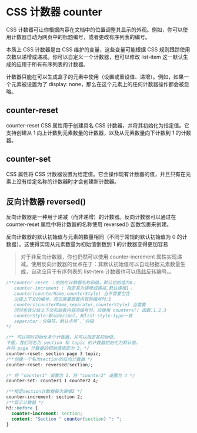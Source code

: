 # CSS 计数器 counter

CSS 计数器可让你根据内容在文档中的位置调整其显示的外观。例如，你可以使用计数器自动为网页中的标题编号，或者更改有序列表的编号。

本质上 CSS 计数器是由 CSS 维护的变量，这些变量可能根据 CSS 规则跟踪使用次数以递增或递减。你可以自定义一个计数器，也可以修改 list-item 这一默认生成的应用于所有有序列表的计数器。

计数器只能在可以生成盒子的元素中使用（设置或重设值、递增）。例如，如果一个元素被设置为了 display: none，那么在这个元素上的任何计数器操作都会被忽略。
## counter-reset
counter-reset CSS 属性用于创建具名 CSS 计数器，并将其初始化为指定值。它支持创建从 1 向上计数到元素数量的计数器，以及从元素数量向下计数到 1 的计数器。
## counter-set 
CSS 属性将 CSS 计数器设置为给定值。它会操作现有计数器的值，并且只有在元素上没有给定名称的计数器时才会创建新计数器。
## 反向计数器 reversed()
反向计数器是一种用于递减（而非递增）的计数器。反向计数器可以通过在 counter-reset 属性中将计数器的名称使用 reversed() 函数包裹来创建。

反向计数器的默认初始值与元素的数量相同（不同于常规的默认初始值为 0 的计数器）。这使得实现从元素数量为初始值倒数到 1 的计数器变得更加容易

>对于非反向计数器，你也仍然可以使用 counter-increment 属性实现递减。使用反向计数器的优点在于：其默认初始值可以自动根据元素数量生成，自动应用于有序列表的 list-item 计数器也可以借此反转编号。。
```css
/**counter-reset ：初始化计数器名称和值，默认初始值为0；
   counter-increment : 指定其为递增或递减,默认递增1；
   counter(counterName,counterStyle) 当不需要包含
   父级上下文的编号，而仅需要嵌套内容的编号时:1
   counters(counterName,separator,counterStyle) 当需要
   同时包含父级上下文和嵌套内容的编号时，应使用 counters() 函数:1.2,3
   counterStyle:默认decimal，和list-style-type一致
   separator：分隔符，默认点号`.`分隔
*/

/** 可以同时初始化多个计数器，并可以指定其初始值。
下面，我们将名为 section 和 topic 的计数器初始化为默认值，
并将 page 计数器的初始值指定为 3。*/
counter-reset: section page 3 topic;
/**创建一个名为section的反向计数器 */
counter-reset: reversed(section);

/* 将 "counter1" 设置为 1，将 "counter2" 设置为 4 */
counter-set: counter1 1 counter2 4;

/**指定section计数器每次递增2 */
counter-increment: section 2;
/**显示计数器 */
h3::before {
  counter-increment: section;
  content: "Section " counter(section) ": ";
}
```
